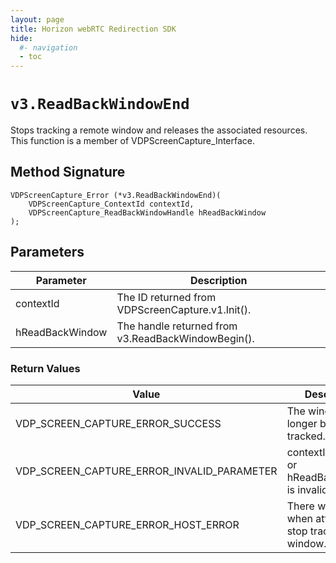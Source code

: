 ```yaml
---
layout: page
title: Horizon webRTC Redirection SDK
hide:
  #- navigation
  - toc
---
```

# `v3.ReadBackWindowEnd`
Stops tracking a remote window and releases the associated resources.
This function is a member of VDPScreenCapture_Interface.

## Method Signature
```
VDPScreenCapture_Error (*v3.ReadBackWindowEnd)(
    VDPScreenCapture_ContextId contextId,
    VDPScreenCapture_ReadBackWindowHandle hReadBackWindow
);
```

## Parameters
| Parameter | Description |
|-----------|-------------|
| contextId | The ID returned from VDPScreenCapture.v1.Init(). |
| hReadBackWindow | The handle returned from v3.ReadBackWindowBegin(). |

### Return Values
| Value | Description |
|-------|-------------|
| VDP_SCREEN_CAPTURE_ERROR_SUCCESS | The window is no longer being tracked. |
| VDP_SCREEN_CAPTURE_ERROR_INVALID_PARAMETER | contextId is invalid or hReadBackWindow is invalid. |
| VDP_SCREEN_CAPTURE_ERROR_HOST_ERROR | There was an error when attempting to stop tracking the window. |

